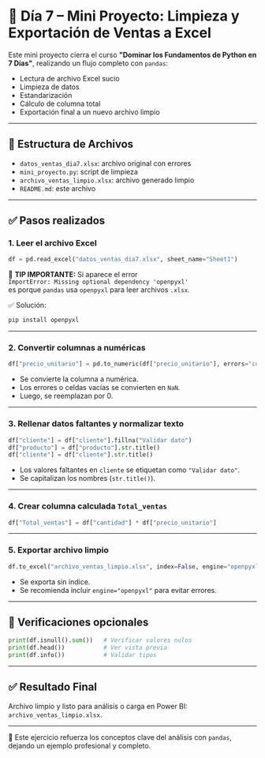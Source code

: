 
# 🐍 Día 7 – Mini Proyecto: Limpieza y Exportación de Ventas a Excel

Este mini proyecto cierra el curso **"Dominar los Fundamentos de Python en 7 Días"**, realizando un flujo completo con `pandas`:
- Lectura de archivo Excel sucio
- Limpieza de datos
- Estandarización
- Cálculo de columna total
- Exportación final a un nuevo archivo limpio

---

## 📂 Estructura de Archivos

- `datos_ventas_dia7.xlsx`: archivo original con errores
- `mini_proyecto.py`: script de limpieza
- `archivo_ventas_limpio.xlsx`: archivo generado limpio
- `README.md`: este archivo

---

## ✅ Pasos realizados

### 1. Leer el archivo Excel
```python
df = pd.read_excel("datos_ventas_dia7.xlsx", sheet_name="Sheet1")
```

📌 **TIP IMPORTANTE:** Si aparece el error  
`ImportError: Missing optional dependency 'openpyxl'`  
es porque `pandas` usa `openpyxl` para leer archivos `.xlsx`.

✅ Solución:
```bash
pip install openpyxl
```

---

### 2. Convertir columnas a numéricas
```python
df["precio_unitario"] = pd.to_numeric(df["precio_unitario"], errors="coerce").fillna(0)
```
- Se convierte la columna a numérica.
- Los errores o celdas vacías se convierten en `NaN`.
- Luego, se reemplazan por 0.

---

### 3. Rellenar datos faltantes y normalizar texto
```python
df["cliente"] = df["cliente"].fillna("Validar dato")
df["producto"] = df["producto"].str.title()
df["cliente"] = df["cliente"].str.title()
```
- Los valores faltantes en `cliente` se etiquetan como `"Validar dato"`.
- Se capitalizan los nombres (`str.title()`).

---

### 4. Crear columna calculada `Total_ventas`
```python
df["Total_ventas"] = df["cantidad"] * df["precio_unitario"]
```

---

### 5. Exportar archivo limpio
```python
df.to_excel("archivo_ventas_limpio.xlsx", index=False, engine="openpyxl")
```
- Se exporta sin índice.
- Se recomienda incluir `engine="openpyxl"` para evitar errores.

---

## 🧠 Verificaciones opcionales
```python
print(df.isnull().sum())   # Verificar valores nulos
print(df.head())           # Ver vista previa
print(df.info())           # Validar tipos
```

---

## ✅ Resultado Final
Archivo limpio y listo para análisis o carga en Power BI: `archivo_ventas_limpio.xlsx`.

---

🎯 Este ejercicio refuerza los conceptos clave del análisis con `pandas`, dejando un ejemplo profesional y completo.

